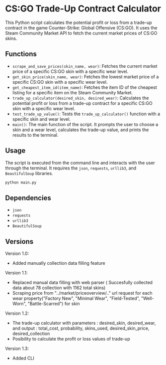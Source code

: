 # CS:GO Trade-Up Contract Calculator

This Python script calculates the potential profit or loss from a trade-up contract in the game Counter-Strike: Global Offensive (CS:GO). It uses the Steam Community Market API to fetch the current market prices of CS:GO skins.

## Functions

- `scrape_and_save_prices(skin_name, wear)`: Fetches the current market price of a specific CS:GO skin with a specific wear level.
- `get_skin_price(skin_name, wear)`: Fetches the lowest market price of a specific CS:GO skin with a specific wear level.
- `get_cheapest_item_id(item_name)`: Fetches the item ID of the cheapest listing for a specific item on the Steam Community Market.
- `trade_up_calculator(desired_skin, desired_wear)`: Calculates the potential profit or loss from a trade-up contract for a specific CS:GO skin with a specific wear level.
- `test_trade_up_value()`: Tests the `trade_up_calculator()` function with a specific skin and wear level.
- `main()`: The main function of the script. It prompts the user to choose a skin and a wear level, calculates the trade-up value, and prints the results to the terminal.

## Usage

The script is executed from the command line and interacts with the user through the terminal. It requires the `json`, `requests`, `urllib3`, and `BeautifulSoup` libraries.

```bash
python main.py
```
## Dependencies

 - `json`
 - `requests`
 - `urllib3`
 - `BeautifulSoup`

## Versions
Version 1.0:
  - Added manually collection data filling feature


Version 1.1:
  - Replaced manual data filling with web parser ( Succesfully collected data about 78 collection with 1162 total skins)
  - Scraping price from "../market/priceoverview/.." url request for each wear property("Factory New", "Minimal Wear", "Field-Tested", "Well-Worn", "Battle-Scarred") for skin


Version 1.2:
  - The trade-up calculator with parameters : desired_skin, desired_wear, and output : total_cost, probability, skins_used, desired_skin_price, desired_collection
  - Posibility to calculate the profit or loss values of trade-up

Version 1.3:
 - Added CLI